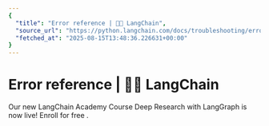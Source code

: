 ```yaml
---
{
  "title": "Error reference | 🦜️🔗 LangChain",
  "source_url": "https://python.langchain.com/docs/troubleshooting/errors/",
  "fetched_at": "2025-08-15T13:48:36.226631+00:00"
}
---
```


# Error reference | 🦜️🔗 LangChain

Our new LangChain Academy Course Deep Research with LangGraph is now live!
Enroll for free
.
